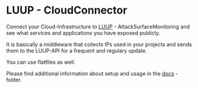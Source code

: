 # LUUP - CloudConnector

Connect your Cloud-Infrastructure to [LUUP](https://luup.zero.bs/index.en.html) -
AttackSurfaceMonitoring and see what services and applications
you have exposed publicly.

It is basically a middleware that collects IPs used in your projects
and sends them to the LUUP-API for a frequent and regulary update.

You can use flatfiles as well. 

Please find additional information about setup and usage in the 
[docs](docs) - folder.



